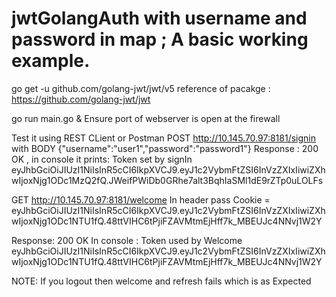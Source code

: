 # jwtGolangAuth with username and password in map ; A basic working example.
go get -u github.com/golang-jwt/jwt/v5
reference of pacakge : https://github.com/golang-jwt/jwt

go run main.go &
Ensure port of webserver is open at the firewall

Test it using REST CLient or Postman
POST
http://10.145.70.97:8181/signin
with BODY {"username":"user1","password":"password1"} 
Response : 200 OK , 
in console it prints: Token set by signIn eyJhbGciOiJIUzI1NiIsInR5cCI6IkpXVCJ9.eyJ1c2VybmFtZSI6InVzZXIxIiwiZXhwIjoxNjg1ODc1MzQ2fQ.JWeifPWiDb0GRhe7alt3BqhIaSMl1dE9rZTp0uLOLFs

GET
http://10.145.70.97:8181/welcome
In header pass Cookie = eyJhbGciOiJIUzI1NiIsInR5cCI6IkpXVCJ9.eyJ1c2VybmFtZSI6InVzZXIxIiwiZXhwIjoxNjg1ODc1NTU1fQ.48ttVIHC6tPjiFZAVMtmEjHff7k_MBEUJc4NNvj1W2Y

Response: 200 OK
In console : Token used by Welcome eyJhbGciOiJIUzI1NiIsInR5cCI6IkpXVCJ9.eyJ1c2VybmFtZSI6InVzZXIxIiwiZXhwIjoxNjg1ODc1NTU1fQ.48ttVIHC6tPjiFZAVMtmEjHff7k_MBEUJc4NNvj1W2Y

NOTE: 
If you logout then welcome and refresh fails which is as Expected
